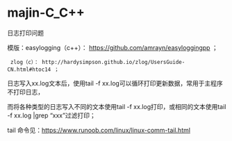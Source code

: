# majin-C_C++

日志打印问题

模版：easylogging（c++）： https://github.com/amrayn/easyloggingpp ；

     zlog（c）： http://hardysimpson.github.io/zlog/UsersGuide-CN.html#htoc14 ；

日志写入xx.log文本后，使用tail -f xx.log可以循环打印更新数据，常用于主程序不打印日志，

而将各种类型的日志写入不同的文本使用tail -f xx.log打印，或相同的文本使用tail -f xx.log |grep “xxx”过滤打印；

tail 命令见：https://www.runoob.com/linux/linux-comm-tail.html
